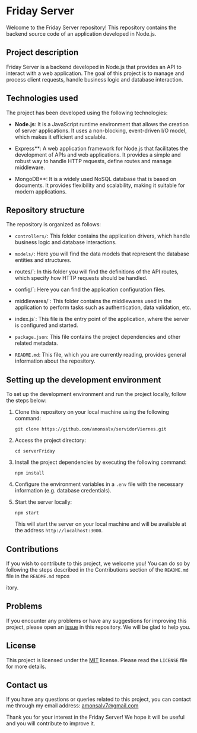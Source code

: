 # Friday Server

Welcome to the Friday Server repository! This repository contains the backend source code of an application developed in Node.js.

## Project description

Friday Server is a backend developed in Node.js that provides an API to interact with a web application. The goal of this project is to manage and process client requests, handle business logic and database interaction.

## Technologies used

The project has been developed using the following technologies:

- **Node.js**: It is a JavaScript runtime environment that allows the creation of server applications. It uses a non-blocking, event-driven I/O model, which makes it efficient and scalable.

- Express**: A web application framework for Node.js that facilitates the development of APIs and web applications. It provides a simple and robust way to handle HTTP requests, define routes and manage middleware.

- MongoDB**: It is a widely used NoSQL database that is based on documents. It provides flexibility and scalability, making it suitable for modern applications.

## Repository structure

The repository is organized as follows:

- `controllers/`: This folder contains the application drivers, which handle business logic and database interactions.

- `models/`: Here you will find the data models that represent the database entities and structures.

- routes/`: In this folder you will find the definitions of the API routes, which specify how HTTP requests should be handled.

- config/`: Here you can find the application configuration files.

- middlewares/`: This folder contains the middlewares used in the application to perform tasks such as authentication, data validation, etc.

- index.js`: This file is the entry point of the application, where the server is configured and started.

- `package.json`: This file contains the project dependencies and other related metadata.

- `README.md`: This file, which you are currently reading, provides general information about the repository.

## Setting up the development environment

To set up the development environment and run the project locally, follow the steps below:

1. Clone this repository on your local machine using the following command:
   ```
   git clone https://github.com/amonsalv/servidorViernes.git
   ```

2. Access the project directory:
   ```
   cd serverFriday
   ```

3. Install the project dependencies by executing the following command:
   ```
   npm install
   ```

4. Configure the environment variables in a `.env` file with the necessary information (e.g. database credentials).


5. Start the server locally:
   ```
   npm start
   ```

   This will start the server on your local machine and will be available at the address `http://localhost:3000`.

## Contributions

If you wish to contribute to this project, we welcome you! You can do so by following the steps described in the Contributions section of the `README.md` file in the `README.md` repos

itory.

## Problems

If you encounter any problems or have any suggestions for improving this project, please open an [issue](https://github.com/amonsalv/servidorViernes/issues) in this repository. We will be glad to help you.

## License

This project is licensed under the [MIT](https://github.com/amonsalv/servidorViernes/blob/main/LICENSE) license. Please read the `LICENSE` file for more details.

## Contact us

If you have any questions or queries related to this project, you can contact me through my email address: amonsalv7@gmail.com

Thank you for your interest in the Friday Server! We hope it will be useful and you will contribute to improve it.
